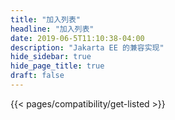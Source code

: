 ```yaml
---
title: "加入列表"
headline: "加入列表"
date: 2019-06-5T11:10:38-04:00
description: "Jakarta EE 的兼容实现"
hide_sidebar: true
hide_page_title: true
draft: false
---
```


{{< pages/compatibility/get-listed >}}
